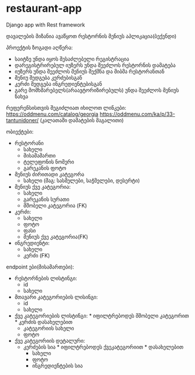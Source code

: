 # restaurant-app
Django app with Rest framework

დავალების მიზანია ავაწყოთ რესტორნის მენიუს აპლიკაცია(ბექენდი)

პროექტის ზოგადი აღწერა:

* საიტზე უნდა იყოს შესაძლებელი რეგისტრაცია
* დარეგისტრირებულ იუზერს უნდა შეეძლოს რესტორნის დამატება
* იუზერს უნდა შეეძლოს მენიუს შექმნა და მიბმა რესტორანთან
* მენიუ შედგება კერძებისგან
* კერძი შედგება ინგრედიენტებისგან
* გარე მომხმარებელს(არაავტორიზირებულს) უნდა შეეძლოს მენიუს ნახვა

რეფერენსისთვის შეგიძლიათ იხილოთ ლინკები:
https://oddmenu.com/catalog/georgia
https://oddmenu.com/ka/p/33-tantunidoner/ (კალათაში დამატების მაგალითი)


ობიექტები:
* რესტორანი
    * სახელი
    * მისამამართი
    * ტელეფონის ნომერი
    * გარეკანის ფოტო
* მენიუს ძირითადი კატეგორა
    * სახელი (მაგ: სასმელები, საჭმელები, დესერტი)
* მენიუს ქვე კატეგორია:
    * სახელი
    * გარეკანის სურათი
    * მშობელი კატეგორია (FK)
* კერძი:
    * სახელი
    * ფოტო
    * ფასი
    * მენიუს ქვე კატეგორია(FK)
* ინგრედიენტი:
    * სახელი
    * კერძი (FK)

endpoint ები(მისამართები):
* რესტორნების ლისტინგი:
    * id
    * სახელი
* მთავარი კატეგორიების ლისინგი:
    * id
    * სახელი
* ქვე კატეგორიების ლისტინგი:
        * იფილტრებოდეს მშობელი კატეგორით
        * კერძის დასახელებით
    * კატეგორიის სახელი
    * ფოტო
* ქვე კატეგორიის დეტალური:
    * კერძების სია
            * იფილტრებოდეს ქვეკატეგორიით
            * დასახელებით
        * სახელი
        * ფოტო
        * ინგრედიენტების სია
